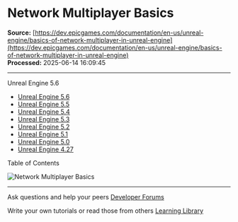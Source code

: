 # Network Multiplayer Basics

**Source:** [https://dev.epicgames.com/documentation/en-us/unreal-engine/basics-of-network-multiplayer-in-unreal-engine](https://dev.epicgames.com/documentation/en-us/unreal-engine/basics-of-network-multiplayer-in-unreal-engine)  
**Processed:** 2025-06-14 16:09:45

---

Unreal Engine 5.6

-   [Unreal Engine 5.6](/documentation/en-us/unreal-engine/basics-of-network-multiplayer-in-unreal-engine?application_version=5.6)
-   [Unreal Engine 5.5](/documentation/en-us/unreal-engine/basics-of-network-multiplayer-in-unreal-engine?application_version=5.5)
-   [Unreal Engine 5.4](/documentation/en-us/unreal-engine/basics-of-network-multiplayer-in-unreal-engine?application_version=5.4)
-   [Unreal Engine 5.3](/documentation/en-us/unreal-engine/basics-of-network-multiplayer-in-unreal-engine?application_version=5.3)
-   [Unreal Engine 5.2](/documentation/en-us/unreal-engine/basics-of-network-multiplayer-in-unreal-engine?application_version=5.2)
-   [Unreal Engine 5.1](/documentation/en-us/unreal-engine/basics-of-network-multiplayer-in-unreal-engine?application_version=5.1)
-   [Unreal Engine 5.0](/documentation/en-us/unreal-engine/basics-of-network-multiplayer-in-unreal-engine?application_version=5.0)
-   [Unreal Engine 4.27](/documentation/en-us/unreal-engine/basics-of-network-multiplayer-in-unreal-engine?application_version=4.27)

Table of Contents

![Network Multiplayer Basics](https://dev.epicgames.com/community/api/documentation/image/bde0fd12-b192-402f-97e2-66025d28048d?resizing_type=fill&width=1920&height=335)

---

Ask questions and help your peers [Developer Forums](https://forums.unrealengine.com/categories?tag=unreal-engine)

Write your own tutorials or read those from others [Learning Library](https://documentation-assets-ssr/community/unreal-engine/learning)